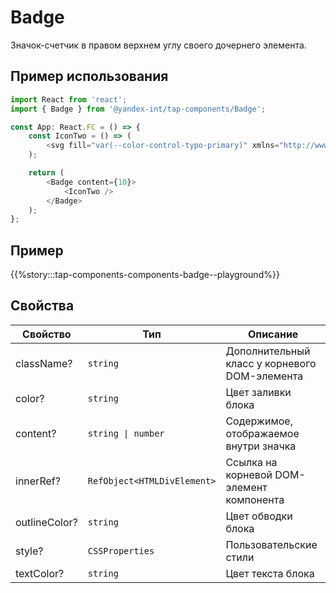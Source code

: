 # Badge

Значок-счетчик в правом верхнем углу своего дочернего элемента.

## Пример использования

```typescript jsx
import React from 'react';
import { Badge } from '@yandex-int/tap-components/Badge';

const App: React.FC = () => {
    const IconTwo = () => (
        <svg fill="var(--color-control-typo-primary)" xmlns="http://www.w3.org/2000/svg" width="20" height="20"><path d="M4.5 18a.5.5 0 1 1 0-1 .5.5 0 0 1 0 1zm0-3a2.5 2.5 0 0 0 0 5 2.5 2.5 0 0 0 0-5zm11 3a.5.5 0 1 1 0-1 .5.5 0 0 1 0 1zm0-3a2.5 2.5 0 0 0 0 5 2.5 2.5 0 0 0 0-5zM19 4H5.78L4.97.758A.998.998 0 0 0 4 0H1a1 1 0 0 0 0 2h2.22l.805 3.222.01.042 1.995 7.98a1 1 0 0 0 1.135.743l11.017-1.837c1.02-.17 1.818-1.11 1.818-2.14V5a1 1 0 0 0-1-1zm-1 6.01c0 .05-.085.157-.146.167L7.746 11.862 6.28 6H18v4.01z" /></svg>
    );

    return (
        <Badge content={10}>
            <IconTwo />
        </Badge>
    );
};
```

## Пример

{{%story:::tap-components-components-badge--playground%}}

## Свойства

| Свойство      | Тип                         | Описание                                      |
| ------------- | --------------------------- | --------------------------------------------- |
| className?    | `string`                    | Дополнительный класс у корневого DOM-элемента |
| color?        | `string`                    | Цвет заливки блока                            |
| content?      | `string \| number`          | Содержимое, отображаемое внутри значка        |
| innerRef?     | `RefObject<HTMLDivElement>` | Ссылка на корневой DOM-элемент компонента     |
| outlineColor? | `string`                    | Цвет обводки блока                            |
| style?        | `CSSProperties`             | Пользовательские стили                        |
| textColor?    | `string`                    | Цвет текста блока                             |
